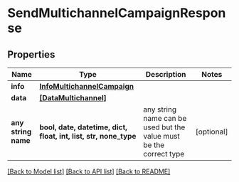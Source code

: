 # SendMultichannelCampaignResponse


## Properties
Name | Type | Description | Notes
------------ | ------------- | ------------- | -------------
**info** | [**InfoMultichannelCampaign**](InfoMultichannelCampaign.md) |  | 
**data** | [**[DataMultichannel]**](DataMultichannel.md) |  | 
**any string name** | **bool, date, datetime, dict, float, int, list, str, none_type** | any string name can be used but the value must be the correct type | [optional]

[[Back to Model list]](../../README.md#models) [[Back to API list]](../../README.md#available-methods) [[Back to README]](../../README.md)


